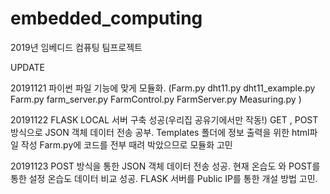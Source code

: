 # embedded_computing
2019년 임베디드 컴퓨팅 팀프로젝트


UPDATE

20191121
파이썬 파일 기능에 맞게 모듈화.
(Farm.py
dht11.py
dht11_example.py
Farm.py
farm_server.py
FarmControl.py
FarmServer.py
Measuring.py
)


20191122
FLASK LOCAL 서버 구축 성공(우리집 공유기에서만 작동!)
GET , POST 방식으로 JSON 객체 데이터 전송 공부.
Templates 폴더에 정보 출력을 위한 html파일 작성
Farm.py에 코드를 전부 때려 박았으므로 모듈화 고민

20191123
POST 방식을 통한 JSON 객체 데이터 전송 성공.
현재 온습도 와 POST를 통한 설정 온습도 데이터 비교 성공.
FLASK 서버를 Public IP를 통한 개설 방법 고민.

